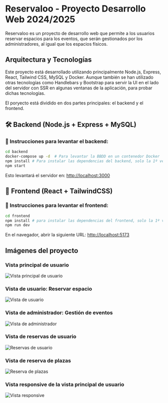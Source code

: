 # Reservaloo - Proyecto Desarrollo Web 2024/2025 

Reservaloo es un proyecto de desarrollo web que permite a los usuarios reservar espacios para los eventos, que serán gestionados por los administradores, al igual que los espacios físicos.   

## Arquitectura y Tecnologías

Este proyecto está desarrollado utilizando principalmente Node.js, Express, React, Tailwind CSS, MySQL y Docker. Aunque también se han utilizado otras tecnologías como Handlebars y Bootstrap para servir la UI en el lado del servidor con SSR en algunas ventanas de la aplicación, para probar dichas tecnologías.

El poryecto está dividido en dos partes principales: el backend y el frontend.

## 🛠️ Backend (Node.js + Express + MySQL)

### 📂 Instrucciones para levantar el backend:


```bash
cd backend
docker-compose up -d  # Para levantar la BBDD en un contenedor Docker
npm install # Para instalar las dependencias del backend, solo la 1º vez
npm start
```
Esto levantará el servidor en: [http://localhost:3000](http://localhost:3000)


## 🚀 Frontend (React + TailwindCSS)

### 📂 Instrucciones para levantar el frontend:

```bash
cd frontend
npm install # para instalar las dependencias del frontend, solo la 1º vez
npm run dev
```
En el navegador, abrir la siguiente URL: [http://localhost:5173](http://localhost:5173)

## Imágenes del proyecto

### Vista principal de usuario

![Vista principal de usuario](https://github.com/antncaballero/Proyecto-DAWEB/blob/main/imagenes-readme/principal-user.png)

### Vista de usuario: Reservar espacio

![Vista de usuario](https://github.com/antncaballero/Proyecto-DAWEB/blob/main/imagenes-readme/espacio-user.png)

### Vista de administrador: Gestión de eventos

![Vista de administrador](https://github.com/antncaballero/Proyecto-DAWEB/blob/main/imagenes-readme/eventos-admin.png)

### Vista de reservas de usuario

![Reservas de usuario](https://github.com/antncaballero/Proyecto-DAWEB/blob/main/imagenes-readme/reservas-user.png)

### Vista de reserva de plazas

![Reserva de plazas](https://github.com/antncaballero/Proyecto-DAWEB/blob/main/imagenes-readme/reservaplazas-user.png)

### Vista responsive de la vista principal de usuario

![Vista responsive](https://github.com/antncaballero/Proyecto-DAWEB/blob/main/imagenes-readme/responsive-user.png)

